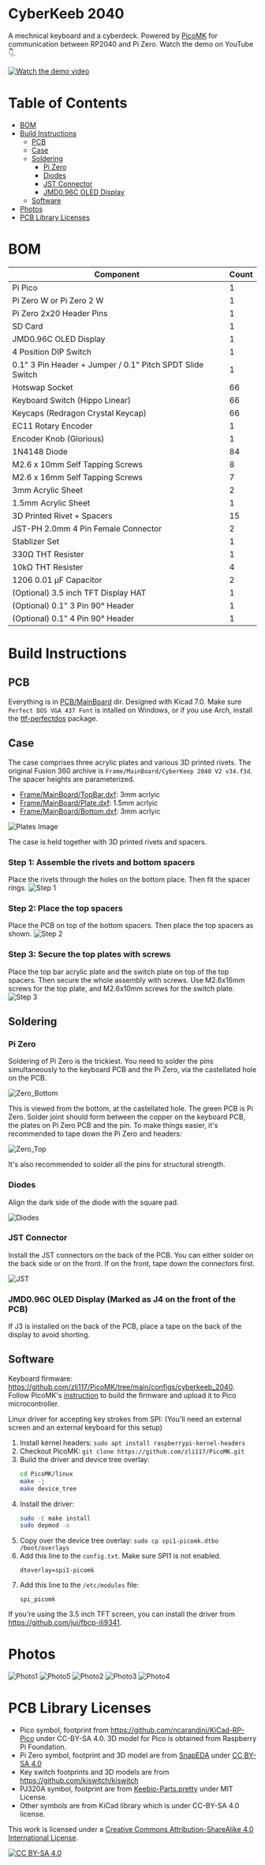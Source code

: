 # CyberKeeb 2040
A mechnical keyboard and a cyberdeck. Powered by [PicoMK](https://github.com/zli117/PicoMK) for communication between RP2040 and Pi Zero. Watch the demo on YouTube 👇.

[![Watch the demo video](Images/Screenshot%202023-08-19%20CyberKeeb%202040.png)](https://youtu.be/GYs4eybdZCU)

# Table of Contents

 * [BOM](#bom)
 * [Build Instructions](#build-instructions)
   * [PCB](#pcb)
   * [Case](#case)
   * [Soldering](#soldering)
     * [Pi Zero](#pi-zero)
     * [Diodes](#diodes)
     * [JST Connector](#jst-connector)
     * [JMD0.96C OLED Display](#jmd096c-oled-display-marked-as-j4-on-the-front-of-the-pcb)
   * [Software](#software)
 * [Photos](#photos)
 * [PCB Library Licenses](#pcb-library-licenses)

# BOM
| Component | Count |
| ------------- | ------------- |
| Pi Pico  | 1 |
| Pi Zero W or Pi Zero 2 W  | 1 |
| Pi Zero 2x20 Header Pins  | 1 |
| SD Card  | 1 |
| JMD0.96C OLED Display | 1 |
| 4 Position DIP Switch | 1 |
| 0.1" 3 Pin Header + Jumper / 0.1" Pitch SPDT Slide Switch | 1 |
| Hotswap Socket | 66 |
| Keyboard Switch (Hippo Linear) | 66 |
| Keycaps (Redragon Crystal Keycap) | 66 |
| EC11 Rotary Encoder | 1 |
| Encoder Knob (Glorious) | 1 |
| 1N4148 Diode | 84 |
| M2.6 x 10mm Self Tapping Screws | 8 |
| M2.6 x 16mm Self Tapping Screws | 7 |
| 3mm Acrylic Sheet | 2 |
| 1.5mm Acrylic Sheet | 1 |
| 3D Printed Rivet + Spacers | 15 |
| JST-PH 2.0mm 4 Pin Female Connector | 2 |
| Stablizer Set | 1 |
| 330Ω THT Resister | 1 |
| 10kΩ THT Resister | 4 |
| 1206 0.01 µF Capacitor | 2 |
| (Optional) 3.5 inch TFT Display HAT | 1 |
| (Optional) 0.1" 3 Pin 90° Header | 1 |
| (Optional) 0.1" 4 Pin 90° Header | 1 |

# Build Instructions

## PCB
Everything is in [PCB/MainBoard](PCB/MainBoard) dir. Designed with Kicad 7.0. Make sure `Perfect DOS VGA 437 Font` is intalled on Windows, or if you use Arch, install the [ttf-perfectdos](https://aur.archlinux.org/packages/ttf-perfectdos) package.

## Case
The case comprises three acrylic plates and various 3D printed rivets. The original Fusion 360 archive is `Frame/MainBoard/CyberKeep 2040 V2 v34.f3d`. The spacer heights are parameterized.

 * [Frame/MainBoard/TopBar.dxf](Frame/MainBoard/TopBar.dxf): 3mm acrlyic
 * [Frame/MainBoard/Plate.dxf](Frame/MainBoard/Plate.dxf): 1.5mm acrlyic
 * [Frame/MainBoard/Bottom.dxf](Frame/MainBoard/Bottom.dxf): 3mm acrlyic

![Plates Image](Images/Acrylic-Plates.png)

The case is held together with 3D printed rivets and spacers.

### Step 1: Assemble the rivets and bottom spacers
Place the rivets through the holes on the bottom place. Then fit the spacer rings.
![Step 1](Images/Step1.png)

### Step 2: Place the top spacers
Place the PCB on top of the bottom spacers. Then place the top spacers as shown.
![Step 2](Images/Step2.png)

### Step 3: Secure the top plates with screws
Place the top bar acrylic plate and the switch plate on top of the top spacers. Then secure the whole assembly with screws. Use M2.6x16mm screws for the top plate, and M2.6x10mm screws for the switch plate.
![Step 3](Images/Step3.png)

## Soldering

### Pi Zero
Soldering of Pi Zero is the trickiest. You need to solder the pins simultaneously to the keyboard PCB and the Pi Zero, via the castellated hole on the PCB. 

![Zero_Bottom](Images/Zero_Bottom.jpg)

This is viewed from the bottom, at the castellated hole. The green PCB is Pi Zero. Solder joint should form between the copper on the keyboard PCB, the plates on Pi Zero PCB and the pin. To make things easier, it's recommended to tape down the Pi Zero and headers:

![Zero_Top](Images/Zero_Top.jpg)

It's also recommended to solder all the pins for structural strength.

### Diodes
Align the dark side of the diode with the square pad.

![Diodes](Images/Diodes.jpg)

### JST Connector
Install the JST connectors on the back of the PCB. You can either solder on the back side or on the front. If on the front, tape down the connectors first.

![JST](Images/JST.jpg)

### JMD0.96C OLED Display (Marked as J4 on the front of the PCB)

If J3 is installed on the back of the PCB, place a tape on the back of the display to avoid shorting.

## Software

Keyboard firmware: https://github.com/zli117/PicoMK/tree/main/configs/cyberkeeb_2040. Follow PicoMK's [instruction](https://github.com/zli117/PicoMK/tree/main#build-a-firmware) to build the firmware and upload it to Pico microcontroller.

Linux driver for accepting key strokes from SPI: (You'll need an external screen and an external keyboard for this setup)
 1. Install kernel headers: `sudo apt install raspberrypi-kernel-headers` 
 2. Checkout PicoMK: `git clone https://github.com/zli117/PicoMK.git`
 3. Build the driver and device tree overlay:
    ```bash
    cd PicoMK/linux
    make -j
    make device_tree
    ```
 4. Install the driver: 
    ```bash
    sudo -E make install
    sudo depmod -a
    ```
 5. Copy over the device tree overlay: `sudo cp spi1-picomk.dtbo /boot/overlays`
 6. Add this line to the `config.txt`. Make sure SPI1 is not enabled. 
    ```
    dtoverlay=spi1-picomk
    ``` 
 7. Add this line to the `/etc/modules` file:
    ```
    spi_picomk
    ```

 If you're using the 3.5 inch TFT screen, you can install the driver from https://github.com/juj/fbcp-ili9341.

# Photos

![Photo1](Images/Photo1.jpg)
![Photo5](Images/Photo5.jpg)
![Photo2](Images/Photo2.jpg)
![Photo3](Images/Photo3.jpg)
![Photo4](Images/Photo4.jpg)

# PCB Library Licenses

 * Pico symbol, footprint from https://github.com/ncarandini/KiCad-RP-Pico under CC-BY-SA 4.0. 3D model for Pico is obtained from Raspberry Pi Foundation.
 * Pi Zero symbol, footprint and 3D model are from [SnapEDA](https://www.snapeda.com/parts/ADA3708/Adafruit%20Industries%20LLC/view-part/) under [CC BY-SA 4.0](https://support.snapeda.com/en/articles/2957814-what-is-the-license-for-symbols-and-footprints)
 * Key switch footprints and 3D models are from https://github.com/kiswitch/kiswitch
 * PJ320A symbol, footprint are from [Keebio-Parts.pretty](https://github.com/keebio/Keebio-Parts.pretty/blob/master/TRRS-PJ-320A.kicad_mod) under MIT License.
 * Other symbols are from KiCad library which is under CC-BY-SA 4.0 license. 

This work is licensed under a
[Creative Commons Attribution-ShareAlike 4.0 International License][cc-by-sa].

[![CC BY-SA 4.0][cc-by-sa-image]][cc-by-sa]

[cc-by-sa]: http://creativecommons.org/licenses/by-sa/4.0/
[cc-by-sa-image]: https://licensebuttons.net/l/by-sa/4.0/88x31.png
[cc-by-sa-shield]: https://img.shields.io/badge/License-CC%20BY--SA%204.0-lightgrey.svg
